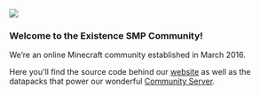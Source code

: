 ![](https://existencesmp.com/images/titles/existence-title-shadow-1920px-slim.png)

### Welcome to the Existence SMP Community! 
We’re an online Minecraft community established in March 2016.

Here you'll find the source code behind our [website](https://existencesmp.com) as well as the datapacks that power our wonderful [Community Server](https://existencesmp.com/server).
